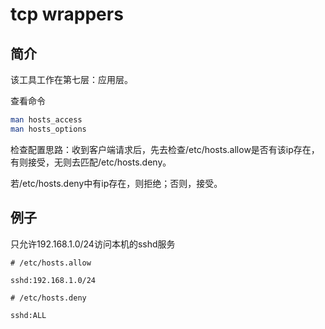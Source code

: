 # tcp wrappers

## 简介

该工具工作在第七层：应用层。

查看命令

``` bash
man hosts_access
man hosts_options
```

检查配置思路：收到客户端请求后，先去检查/etc/hosts.allow是否有该ip存在，有则接受，无则去匹配/etc/hosts.deny。

若/etc/hosts.deny中有ip存在，则拒绝；否则，接受。

## 例子

只允许192.168.1.0/24访问本机的sshd服务

```
# /etc/hosts.allow

sshd:192.168.1.0/24
```

```
# /etc/hosts.deny

sshd:ALL
```

